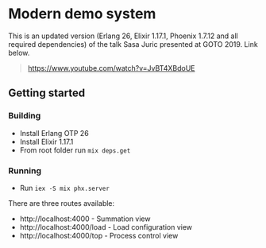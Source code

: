 # Modern demo system

This is an updated version (Erlang 26, Elixir 1.17.1, Phoenix 1.7.12 and all required dependencies) of the talk Sasa Juric presented at GOTO 2019. Link below. 

> https://www.youtube.com/watch?v=JvBT4XBdoUE

## Getting started

### Building

* Install Erlang OTP 26
* Install Elixir 1.17.1
* From root folder run `mix deps.get`

### Running

* Run `iex -S mix phx.server`

There are three routes available:

- http://localhost:4000 - Summation view
- http://localhost:4000/load - Load configuration view
- http://localhost:4000/top - Process control view

